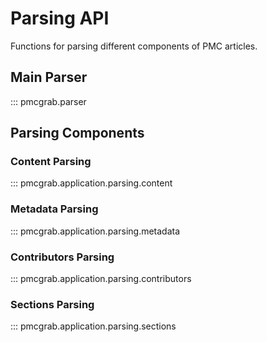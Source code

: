# Parsing API

Functions for parsing different components of PMC articles.

## Main Parser

::: pmcgrab.parser

## Parsing Components

### Content Parsing

::: pmcgrab.application.parsing.content

### Metadata Parsing

::: pmcgrab.application.parsing.metadata

### Contributors Parsing

::: pmcgrab.application.parsing.contributors

### Sections Parsing

::: pmcgrab.application.parsing.sections
